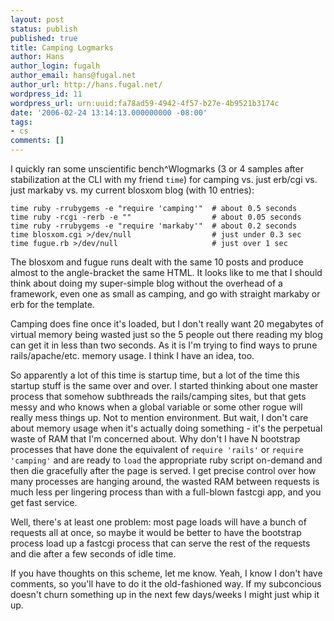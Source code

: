 ```yaml
---
layout: post
status: publish
published: true
title: Camping Logmarks
author: Hans
author_login: fugalh
author_email: hans@fugal.net
author_url: http://hans.fugal.net/
wordpress_id: 11
wordpress_url: urn:uuid:fa78ad59-4942-4f57-b27e-4b9521b3174c
date: '2006-02-24 13:14:13.000000000 -08:00'
tags:
- cs
comments: []
---
```

<p>I quickly ran some unscientific bench^Wlogmarks (3 or 4 samples after
stabilization at the CLI with my friend <code>time</code>) for camping vs. just erb/cgi
vs. just markaby vs. my current blosxom blog (with 10 entries):</p>

<pre><code>time ruby -rrubygems -e "require 'camping'"  # about 0.5 seconds
time ruby -rcgi -rerb -e ""                  # about 0.05 seconds
time ruby -rrubygems -e "require 'markaby'"  # about 0.2 seconds
time blosxom.cgi &gt;/dev/null                  # just under 0.3 sec
time fugue.rb &gt;/dev/null                     # just over 1 sec
</code></pre>

<p>The blosxom and fugue runs dealt with the same 10 posts and produce almost to
the angle-bracket the same HTML. It looks like to me that I should think about
doing my super-simple blog without the overhead of a framework, even one as
small as camping, and go with straight markaby or erb for the template. </p>

<p>Camping does fine once it's loaded, but I don't really want 20 megabytes of
virtual memory being wasted just so the 5 people out there reading my blog can
get it in less than two seconds. As it is I'm trying to find ways to prune
rails/apache/etc. memory usage. I think I have an idea, too.</p>

<p>So apparently a lot of this time is startup time, but a lot of the time this
startup stuff is the same over and over. I started thinking about one master
process that somehow subthreads the rails/camping sites, but that gets messy
and who knows when a global variable or some other rogue will really mess
things up. Not to mention environment. But wait, I don't care about memory
usage when it's actually doing something - it's the perpetual waste of RAM that
I'm concerned about. Why don't I have N bootstrap processes that have done the
equivalent of <code>require 'rails'</code> or <code>require 'camping'</code> and are ready to <code>load</code>
the appropriate ruby script on-demand and then die gracefully after the page is
served. I get precise control over how many processes are hanging around, the
wasted RAM between requests is much less per lingering process than with a
full-blown fastcgi app, and you get fast service. </p>

<p>Well, there's at least one problem: most page loads will have a bunch of
requests all at once, so maybe it would be better to have the bootstrap process
load up a fastcgi process that can serve the rest of the requests and die after
a few seconds of idle time.</p>

<p>If you have thoughts on this scheme, let me know. Yeah, I know I don't have
comments, so you'll have to do it the old-fashioned way. If my subconcious
doesn't churn something up in the next few days/weeks I might just whip it up.</p>
